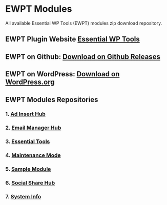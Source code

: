 # EWPT Modules
All available Essential WP Tools (EWPT) modules zip download repository.

## EWPT Plugin Website **[Essential WP Tools](https://ewpt.ractstudio.com/)**
## EWPT on Github: [Download on Github Releases](https://github.com/RactStudio/essential-wp-tools/releases)
## EWPT on WordPress: [Download on WordPress.org](https://wordpress.org/plugins/essential-wp-tools/)

## EWPT Modules Repositories 

### 1. [Ad Insert Hub](https://github.com/RactStudio/ad-insert-hub/)
### 2. [Email Manager Hub](https://github.com/RactStudio/email-manager-hub/)
### 3. [Essential Tools](https://github.com/RactStudio/essential-tools/)
### 4. [Maintenance Mode](https://github.com/RactStudio/maintenance-mode/)
### 5. [Sample Module](https://github.com/RactStudio/sample-module/)
### 6. [Social Share Hub](https://github.com/RactStudio/social-share-hub/)
### 7. [System Info](https://github.com/RactStudio/system-info/)
